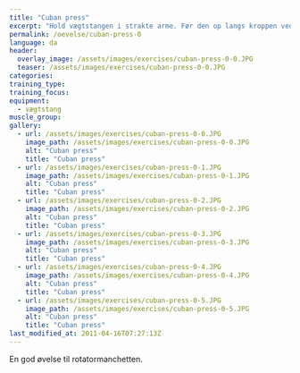 ```yaml
---
title: "Cuban press"
excerpt: "Hold vægtstangen i strakte arme. Før den op langs kroppen ved at føre albuerne udad indtil albuen er lige så højt oppe som skuldrene. Roter i overarmen så vægtenstangen kommer op til panden. Løft armene op over hovedet."
permalink: /oevelse/cuban-press-0
language: da
header:
  overlay_image: /assets/images/exercises/cuban-press-0-0.JPG
  teaser: /assets/images/exercises/cuban-press-0-0.JPG
categories:
training_type: 
training_focus: 
equipment:
  - vægtstang
muscle_group:
gallery:
  - url: /assets/images/exercises/cuban-press-0-0.JPG
    image_path: /assets/images/exercises/cuban-press-0-0.JPG
    alt: "Cuban press"
    title: "Cuban press"
  - url: /assets/images/exercises/cuban-press-0-1.JPG
    image_path: /assets/images/exercises/cuban-press-0-1.JPG
    alt: "Cuban press"
    title: "Cuban press"
  - url: /assets/images/exercises/cuban-press-0-2.JPG
    image_path: /assets/images/exercises/cuban-press-0-2.JPG
    alt: "Cuban press"
    title: "Cuban press"
  - url: /assets/images/exercises/cuban-press-0-3.JPG
    image_path: /assets/images/exercises/cuban-press-0-3.JPG
    alt: "Cuban press"
    title: "Cuban press"
  - url: /assets/images/exercises/cuban-press-0-4.JPG
    image_path: /assets/images/exercises/cuban-press-0-4.JPG
    alt: "Cuban press"
    title: "Cuban press"
  - url: /assets/images/exercises/cuban-press-0-5.JPG
    image_path: /assets/images/exercises/cuban-press-0-5.JPG
    alt: "Cuban press"
    title: "Cuban press"
last_modified_at: 2011-04-16T07:27:13Z
---
```


En god øvelse til rotatormanchetten.
